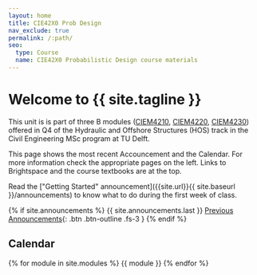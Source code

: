 ```yaml
---
layout: home
title: CIE42X0 Prob Design
nav_exclude: true
permalink: /:path/
seo:
  type: Course
  name: CIE42X0 Probabilistic Design course materials
---
```


# Welcome to {{ site.tagline }}
<!-- {: .mb-2 }
{{ site.description }}
{: .fs-6 .fw-300 } -->

This unit is is part of three B modules ([CIEM4210](https://studiegids.tudelft.nl/a101_displayCourse.do?course_id=63755), [CIEM4220](https://studiegids.tudelft.nl/a101_displayCourse.do?course_id=63756), [CIEM4230](https://studiegids.tudelft.nl/a101_displayCourse.do?course_id=63757)) offered in Q4 of the Hydraulic and Offshore Structures (HOS) track in the Civil Engineering MSc program at TU Delft.

This page shows the most recent Accouncement and the Calendar. For more information check the appropriate pages on the left. Links to Brightspace and the course textbooks are at the top.

Read the ["Getting Started" announcement]({{site.url}}{{ site.baseurl }}/announcements) to know what to do during the first week of class.
<!--[Jump to the current week]({{ site.url }}{{ site.baseurl }}/calendar#week-1){: .btn .btn-blue }-->

{% if site.announcements %}
{{ site.announcements.last }}
[Previous Announcements](announcements.md){: .btn .btn-outline .fs-3 }
{% endif %}

## Calendar

{% for module in site.modules %}
{{ module }}
{% endfor %}